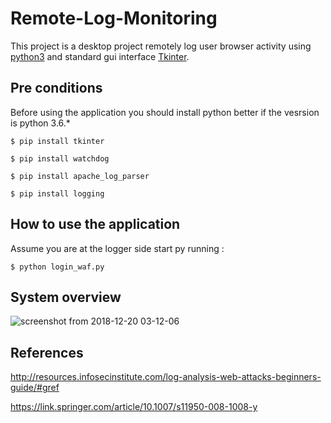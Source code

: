 # Remote-Log-Monitoring

This project is a desktop project remotely log user browser activity using [python3](https://www.python.org/download/releases/3.0/) and 
standard gui interface [Tkinter](https://docs.python.org/3/library/tk.html).

## Pre conditions 

Before using the application you should install python better if the vesrsion is python 3.6.* 

	$ pip install tkinter

	$ pip install watchdog

	$ pip install apache_log_parser

	$ pip install logging 

## How to use the application
Assume you are at the logger side start py running : 

	$ python login_waf.py

## System overview


 ![screenshot from 2018-12-20 03-12-06](https://user-images.githubusercontent.com/45997793/50274343-06fe6f00-040b-11e9-995a-f8398fedf1ec.png)


## References 

http://resources.infosecinstitute.com/log-analysis-web-attacks-beginners-guide/#gref

https://link.springer.com/article/10.1007/s11950-008-1008-y

